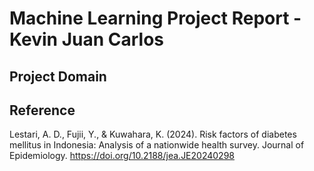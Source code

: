 # Machine Learning Project Report - Kevin Juan Carlos

## Project Domain


## Reference
Lestari, A. D., Fujii, Y., & Kuwahara, K. (2024). Risk factors of diabetes mellitus in Indonesia: Analysis of a nationwide health survey. Journal of Epidemiology. https://doi.org/10.2188/jea.JE20240298
